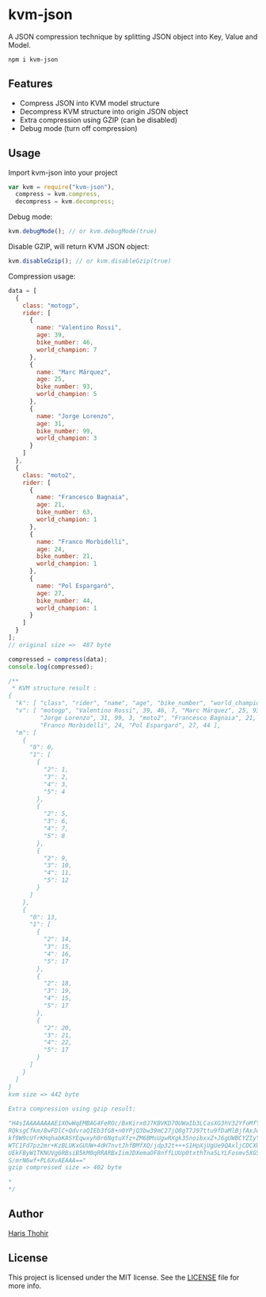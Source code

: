 # kvm-json

A JSON compression technique by splitting JSON object into Key, Value and Model.

`npm i kvm-json`

## Features

- Compress JSON into KVM model structure
- Decompress KVM structure into origin JSON object
- Extra compression using GZIP (can be disabled)
- Debug mode (turn off compression)

## Usage

Import kvm-json into your project

```js
var kvm = require("kvm-json"),
  compress = kvm.compress,
  decompress = kvm.decompress;
```

Debug mode:

```js
kvm.debugMode(); // or kvm.debugMode(true)
```

Disable GZIP, will return KVM JSON object:

```js
kvm.disableGzip(); // or kvm.disableGzip(true)
```

Compression usage:

```js
data = [
  {
    class: "motogp",
    rider: [
      {
        name: "Valentino Rossi",
        age: 39,
        bike_number: 46,
        world_champion: 7
      },
      {
        name: "Marc Márquez",
        age: 25,
        bike_number: 93,
        world_champion: 5
      },
      {
        name: "Jorge Lorenzo",
        age: 31,
        bike_number: 99,
        world_champion: 3
      }
    ]
  },
  {
    class: "moto2",
    rider: [
      {
        name: "Francesco Bagnaia",
        age: 21,
        bike_number: 63,
        world_champion: 1
      },
      {
        name: "Franco Morbidelli",
        age: 24,
        bike_number: 21,
        world_champion: 1
      },
      {
        name: "Pol Espargaró",
        age: 27,
        bike_number: 44,
        world_champion: 1
      }
    ]
  }
];
// original size =>  487 byte

compressed = compress(data);
console.log(compressed);

/**
 * KVM structure result : 
{
  "k": [ "class", "rider", "name", "age", "bike_number", "world_champion" ],
  "v": [ "motogp", "Valentino Rossi", 39, 46, 7, "Marc Márquez", 25, 93, 5, 
         "Jorge Lorenzo", 31, 99, 3, "moto2", "Francesco Bagnaia", 21, 63, 1, 
         "Franco Morbidelli", 24, "Pol Espargaró", 27, 44 ],
  "m": [
    {
      "0": 0,
      "1": [
        {
          "2": 1,
          "3": 2,
          "4": 3,
          "5": 4
        },
        {
          "2": 5,
          "3": 6,
          "4": 7,
          "5": 8
        },
        {
          "2": 9,
          "3": 10,
          "4": 11,
          "5": 12
        }
      ]
    },
    {
      "0": 13,
      "1": [
        {
          "2": 14,
          "3": 15,
          "4": 16,
          "5": 17
        },
        {
          "2": 18,
          "3": 19,
          "4": 15,
          "5": 17
        },
        {
          "2": 20,
          "3": 21,
          "4": 22,
          "5": 17
        }
      ]
    }
  ]
}
kvm size => 442 byte
 
Extra compression using gzip result:

"H4sIAAAAAAAAE1XOwWqEMBAG4FeROc/BxKirx0J7KBVKD70UWaIb3LCasXG3hV32YfoMfYR9sY7
RQksgCfkm/8wFDlC+QdvraQIEb3fG8+n0YPjQ3bw39mC27jQ0gT7J97ttu9fDaMlBjfAxJwx0pG5
kf9W9cUfrKHqhabKASYEqwxyh0r6NqtuXfz+ZM6BMsUgwRXgk35noibxxZ+J6gUWBCYZIyYkPXrv
WTC1Fd7pz2mr+KzBLUKxGUUW+4dH7nvtJhfBMfXQ/jdp32t+++S1HpXjUgUe9QAxljCDCXULJMQm
UEkFByW1TKNUVg6RBsiB5kM0qRRARBxIimJDXemaOF8nffLUUp0txthTna5LYLFosmv5XGS/DiaB
S/mrN6wf+PL6XvAEAAA=="
gzip compressed size => 402 byte

*
*/
```

## Author

[Haris Thohir](https://harisuddin.com)

## License

This project is licensed under the MIT license. See the [LICENSE](LICENSE) file for more info.
